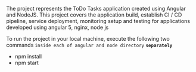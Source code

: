 The project represents the ToDo Tasks application created using Angular and NodeJS. 
This project covers the application build, establish CI / CD pipeline, service deployment, monitoring setup and testing for applications developed using angular 5, nginx, node js

To run the project in your local machine, execute the following two commands `inside each of angular and node directory` **`separately`**
- npm install
- npm start

